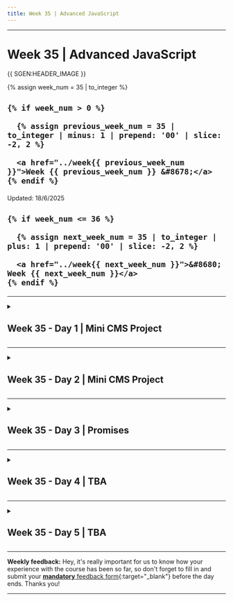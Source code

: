 ```yaml
---
title: Week 35 | Advanced JavaScript
---
```


<hr class="mb-0">

<h1 id="{{ Week 35-Advanced JavaScript | slugify }}">
  <span class="week-prefix">Week 35 |</span> Advanced JavaScript
</h1>

{{ SGEN:HEADER_IMAGE }}

<div class="week-controls">

  {% assign week_num = 35 | to_integer %}

  <h2 class="week-controls__previous_week">

    {% if week_num > 0 %}

      {% assign previous_week_num = 35 | to_integer | minus: 1 | prepend: '00' | slice: -2, 2 %}

      <a href="../week{{ previous_week_num }}">Week {{ previous_week_num }} &#8678;</a>
    {% endif %}

  </h2>

  <span>Updated: 18/6/2025</span>

  <h2 class="week-controls__next_week">

    {% if week_num <= 36 %}

      {% assign next_week_num = 35 | to_integer | plus: 1 | prepend: '00' | slice: -2, 2 %}

      <a href="../week{{ next_week_num }}">&#8680; Week {{ next_week_num }}</a>
    {% endif %}

  </h2>

</div>

---

<!-- Week 35 - Day 1 | Mini CMS Project -->
<details markdown="1">
  <summary>
    <h2>
      <span class="summary-day">Week 35 - Day 1</span> | Mini CMS Project</h2>
  </summary>

### Schedule

  - **Watch the lectures**
  - **Study the suggested material**
  - **Practice on the topics and share your questions**

### Study Plan

  Your instructor will share the video lectures with you. Here are the topics covered:

  - **Part 1:** Decompose our main app into a web server and a database file. Talk about asynchronous code.
  - **Part 2:** Continue our talk on asynchronous code and async/await. Database PRIMARY and FOREIGN keys.

  You can find the lecture code [here](https://github.com/in-tech-gration/build-a-cms-2024/tree/595a9d765bccd8418c7d20926f7730d4b70e7b64){:target="_blank"}

<!-- Summary -->

### Exercises

  - Study: how **import** (ESM) vs **require** (CommonJS) behave in Node (20+)  
    - [Nodejs Docs](https://nodejs.org/api/esm.html#import-statements){:target="_blank"}  
    - `await` is ONLY awaiting for Promises:  
      - `await setTimeout()` `❌`  
      - Convert the async function into a Promise using the `new Promise()` and then await: **await promisifiedSetTimeout()**  
    - Make HTTP requests from the CLI: `cURL` and `wget`  
      - cURL: curl [http://oxylabs.io](http://oxylabs.io){:target="_blank"}  
    - [https://nodejs.org/en/learn/modules/anatomy-of-an-http-transaction](https://nodejs.org/en/learn/modules/anatomy-of-an-http-transaction){:target="_blank"}

  - Tasks/Challenges:  
    - Find out a better way to create and format the output HTML. For example, create a template function: `show_template(page_type,vars)`  
    - Create and return a Login page  
    - Make sure to handle the `req.url` splitting appropriately. Now, if there is no `?user_id=100`, the code breaks  
    - Make sure that if the user is not found in the DB, you get some response  
    - See if you can serve a favicon and some CSS along with the pages  
    - Create a 404 page

  **IMPORTANT:** Make sure to complete all the tasks found in the **daily Progress Sheet** and update the sheet accordingly. Once you've updated the sheet, don't forget to `commit` and `push`. The progress draft sheet for this day is: **/user/week35/progress/progress.draft.w35.d01.csv**

  You should **NEVER** update the `draft` sheets directly, but rather work on a copy of them according to the instructions [found here](../week01/resources/PROGRESS-WORKFLOW.md).


<!-- Extra Resources -->

<!-- Sources and Attributions -->
  
</details>

<hr class="mt-1">

<!-- Week 35 - Day 2 | Mini CMS Project -->
<details markdown="1">
  <summary>
    <h2>
      <span class="summary-day">Week 35 - Day 2</span> | Mini CMS Project</h2>
  </summary>

### Schedule

  - **Practice on the topics and share your questions**

<!-- Study Plan -->

<!-- Summary -->

### Exercises

  Yesterday, we returned some HTML from the web server (web.ts). This was just a simple template String literal. We can abstract this in a function for better re-usability.

  The web server checks the pathname using a basic if conditional and returns a custom HTML. By adding more paths, this code will become complicated and bloated. Maybe you can think of an abstraction so that the request pathname => appropriate HTML works better than the current implementation.

  Starting from [this code](https://github.com/in-tech-gration/build-a-cms-2024/tree/595a9d765bccd8418c7d20926f7730d4b70e7b64){:target="_blank"} on the CMS repository, (1) create a function that returns the HTML content based on the pathname and some dynamic values. (2) Create an abstraction over the server router: `pathname => load data => render HTML`

  **Important:** The code link above, points to a particular commit in the repository. Click the `Code` => `Download Zip` button on GitHub, to download the code as it was in that exact commit.

  **IMPORTANT:** Make sure to complete all the tasks found in the **daily Progress Sheet** and update the sheet accordingly. Once you've updated the sheet, don't forget to `commit` and `push`. The progress draft sheet for this day is: **/user/week35/progress/progress.draft.w35.d02.csv**

  You should **NEVER** update the `draft` sheets directly, but rather work on a copy of them according to the instructions [found here](../week01/resources/PROGRESS-WORKFLOW.md).


<!-- Extra Resources -->

<!-- Sources and Attributions -->
  
</details>

<hr class="mt-1">

<!-- Week 35 - Day 3 | Promises -->
<details markdown="1">
  <summary>
    <h2>
      <span class="summary-day">Week 35 - Day 3</span> | Promises</h2>
  </summary>

### Schedule

  - **Watch the lectures**
  - **Study the suggested material**
  - **Practice on the topics and share your questions**

### Study Plan

  Your instructor will share the video lectures with you. Here are the topics covered:

  - **Part 1:** More about Promises & the Promise Constructor
  - **Part 2:** Chaining Promises

  You can find the lecture code [here](https://github.com/in-tech-gration/build-a-cms-2024/blob/1be5da1820e55ec486aa9d7adfb60a3d53ed57bc/learn/promises.js){:target="_blank"} and [here](https://github.com/in-tech-gration/build-a-cms-2024/blob/1be5da1820e55ec486aa9d7adfb60a3d53ed57bc/learn/promised.to.answer.questions.js){:target="_blank"}

<!-- Summary -->

### Exercises

  - **Study:** [https://developer.mozilla.org/en-US/docs/Web/JavaScript/Reference/Global\_Objects/Promise](https://developer.mozilla.org/en-US/docs/Web/JavaScript/Reference/Global_Objects/Promise){:target="_blank"}  
    - It’s important that you go through the whole document and probably more than once to fully understand the Promise concept.  
      - Equally important to run all the examples mentioned there and tweak them to experiment with variations to get an even better and deeper understanding.  
    - Explore number `#11` from the promises.js reference  
      - Ref: [https://developer.mozilla.org/en-US/docs/Web/JavaScript/Reference/Global\_Objects/Promise/catch](https://developer.mozilla.org/en-US/docs/Web/JavaScript/Reference/Global_Objects/Promise/catch){:target="_blank"}  
      - [https://developer.mozilla.org/en-US/docs/Web/JavaScript/Reference/Global\_Objects/Promise/all](https://developer.mozilla.org/en-US/docs/Web/JavaScript/Reference/Global_Objects/Promise/all){:target="_blank"}  
      - Check all the static `Promise.*` methods

  **IMPORTANT:** Make sure to complete all the tasks found in the **daily Progress Sheet** and update the sheet accordingly. Once you've updated the sheet, don't forget to `commit` and `push`. The progress draft sheet for this day is: **/user/week35/progress/progress.draft.w35.d03.csv**

  You should **NEVER** update the `draft` sheets directly, but rather work on a copy of them according to the instructions [found here](../week01/resources/PROGRESS-WORKFLOW.md).


<!-- Extra Resources -->

<!-- Sources and Attributions -->
  
</details>

<hr class="mt-1">

<!-- Week 35 - Day 4 | TBA -->
<details markdown="1">
  <summary>
    <h2>
      <span class="summary-day">Week 35 - Day 4</span> | TBA</h2>
  </summary>

### Schedule

  - **Study the suggested material**
  - **Practice on the topics and share your questions**

<!-- Study Plan -->

<!-- Summary -->

<!-- Exercises -->

<!-- Extra Resources -->

<!-- Sources and Attributions -->
  
</details>

<hr class="mt-1">

<!-- Week 35 - Day 5 | TBA -->
<details markdown="1">
  <summary>
    <h2>
      <span class="summary-day">Week 35 - Day 5</span> | TBA</h2>
  </summary>

### Schedule

  - **Watch the lectures**
  - **Study the suggested material**
  - **Practice on the topics and share your questions**

### Study Plan

  Your instructor will share the video lectures with you. Here are the topics covered:

  - **Part 1:** 
  - **Part 2:**

  You can find the lecture code [here](){:target="_blank"}

  **Lecture Notes & Questions:**

  **References & Resources:**

<!-- Summary -->

<!-- Exercises -->

### Extra Resources

  ---



  _Photo by []()_


<!-- Sources and Attributions -->
  
</details>


<hr class="mt-1">

**Weekly feedback:** Hey, it's really important for us to know how your experience with the course has been so far, so don't forget to fill in and submit your [**mandatory** feedback form](https://forms.gle/S6Zg3bbS2uuwsSZF9){:target="_blank"} before the day ends. Thanks you!



---

<!-- COMMENTS: -->
<script src="https://utteranc.es/client.js"
  repo="in-tech-gration/WDX-180"
  issue-term="pathname"
  theme="github-dark"
  crossorigin="anonymous"
  async>
</script>